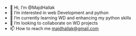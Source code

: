 - 👋 Hi, I’m @MajdHallak
- 👀 I’m interested in web Development and python 
- 🌱 I’m currently learning WD and enhancing my python skills
- 💞️ I’m looking to collaborate on WD projects
- 📫 How to reach me majdhallak@gmail.com

<!---
MajdHallak/MajdHallak is a ✨ special ✨ repository because its `README.md` (this file) appears on your GitHub profile.
You can click the Preview link to take a look at your changes.
--->
